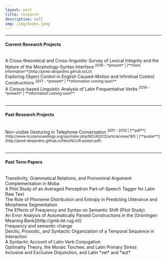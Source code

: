 ```yaml
---
layout: post
title: research
description: null
img: /img/books.jpeg
---
```


***
<sub></sub>
<a name="current"></a>
<h4>Current Research Projects</h4>  
<br>
A Cross-theoretical and Cross-linguistic Survey of Lexical Integrity and the Nature of the Morphology-Syntax Interface  
<sup>2016 - *present* | [**more information**](http://jared-desjardins.github.io/LI/)</sup>  
<br>
Exploring Object Control in English Caused-Motion and Infinitival Control Constructions  
<sup>2017 - *present* | **information coming soon**</sup>  
<br>
A Corpus-based Linguistic Analysis of Latin Frequentative Verbs  
<sup>2014 - *present* | **information coming soon**</sup>
<br>
<br/>

***
<sub></sub>
<a name="past"></a>
<h4>Past Research Projects</h4>  
<br>
Non-visible Gesturing in Telephone Conversation  
<sup>2011 - 2012 | [**pdf**](http://www.ncurproceedings.org/ojs/index.php/NCUR2012/article/view/181) | [**poster**](http://jared-desjardins.github.io/files/NCUR-poster.pdf)</sup>
<br>
<br/>

***
<sub></sub>
<a name="termpapers"></a>
<h4>Past Term Papers</h4>
<br>
Transitivity, Grammatical Relations, and Pronominal Argument Complementation in Moba  
<br>
A Pilot Study of an Averaged Perceptron Part-of-Speech Tagger for Latin Raw Text  
<br>
The Role of Phoneme Distribution and Entropy in Predicting Utterance and Morpheme Segmentation  
<br>
The Effects of Frequency and Syntax on Semantic Shift (Pilot Study)  
<br>
An Error Analysis of Automatically Parsed Constructions in the [Groningen Meaning Bank](http://gmb.let.rug.nl/)  
<br>
Frequency and semantic change  
<br>
Deictic, Prosodic, and Syntactic Organization of a Temporal Sequence in Interaction  
<br>
A Syntactic Account of Latin Verb Conjugation  
<br>
Optimality Theory, the Moraic Torchee, and Latin Primary Stress  
<br>
Inclusive and Exclusive Disjunction, and Latin *vel* and *aut*  
